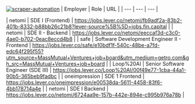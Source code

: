 [![scraper-automation](https://github.com/azad-ali786/Job_Openings/actions/workflows/scraper-automation.yml/badge.svg)](https://github.com/azad-ali786/Job_Openings/actions/workflows/scraper-automation.yml)
| Employer | Role | URL |
| --- | --- | --- |







































| netomi | SDE I (Frontend) | https://jobs.lever.co/netomi/fb9adf2a-83b2-401b-8332-b88bb26c21b8?lever-source%5B%5D=jobs.fin.capital |
| netomi | SDE II - Backend | https://jobs.lever.co/netomi/eeccaf3d-c3c0-4ae0-b702-0eac8eccd4b8 |
| safe | Software Development Engineer II - Frontend | https://jobs.lever.co/safe/e10bdf1f-540c-48be-a7fd-edc64f295f55?utm_source=MassMutual+Ventures+job+board&utm_medium=getro.com&gh_src=MassMutual+Ventures+job+board |
| Loop%20AI | Senior Software Engineer (SDE III) | https://jobs.lever.co/Loop%20AI/00f49e77-1cba-44a1-90b5-365beb9fadbc |
| oneimpression | SDE 1 Frontend | https://jobs.lever.co/oneimpression/e00538da-5611-4458-83f6-4bb178714a4e |
| netomi | SDE I Backend | https://jobs.lever.co/netomi/6724aa9e-157b-442e-894e-c995b976a78b |



















































